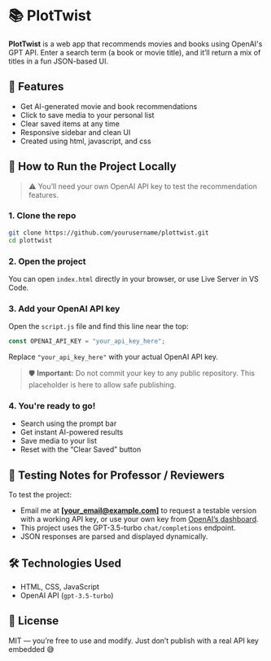 # 📚 PlotTwist

**PlotTwist** is a web app that recommends movies and books using OpenAI's GPT API. Enter a search term (a book or movie title), and it’ll return a mix of titles in a fun JSON-based UI.

## 🔮 Features
- Get AI-generated movie and book recommendations
- Click to save media to your personal list
- Clear saved items at any time
- Responsive sidebar and clean UI
- Created using html, javascript, and css

## 🚀 How to Run the Project Locally

> ⚠️ You’ll need your own OpenAI API key to test the recommendation features.

### 1. Clone the repo
```bash
git clone https://github.com/yourusername/plottwist.git
cd plottwist
```

### 2. Open the project

You can open `index.html` directly in your browser, or use Live Server in VS Code.

### 3. Add your OpenAI API key

Open the `script.js` file and find this line near the top:

```js
const OPENAI_API_KEY = "your_api_key_here";
```

Replace `"your_api_key_here"` with your actual OpenAI API key.

> 🛡️ **Important:** Do not commit your key to any public repository. This placeholder is here to allow safe publishing.

### 4. You're ready to go!

- Search using the prompt bar
- Get instant AI-powered results
- Save media to your list
- Reset with the “Clear Saved” button

## 🧪 Testing Notes for Professor / Reviewers

To test the project:
- Email me at **[your_email@example.com]** to request a testable version with a working API key, or use your own key from [OpenAI’s dashboard](https://platform.openai.com/account/api-keys).
- This project uses the GPT-3.5-turbo `chat/completions` endpoint.
- JSON responses are parsed and displayed dynamically.

## 🛠 Technologies Used

- HTML, CSS, JavaScript
- OpenAI API (`gpt-3.5-turbo`)

## 📄 License

MIT — you’re free to use and modify. Just don’t publish with a real API key embedded 😅